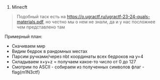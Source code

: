 1) Minecft
> Подобный таск есть на https://o.ugractf.ru/ugractf-23-24-quals-materials.pdf, но честно мы о нем не знали, да и у нас посложнее чем представлено там

Примерный план:
 - Скачиваем мир
 - Видим бедрок в рандомных местах
 - Парсим ручками/через nbt координаты всех бедроков на y=4
 - Складываем x+y+z = получаем какое-то число от 0 до 127
 - Смотрим по ASCII - собираем из полученных символов флаг - flag{m1N3ctf}
